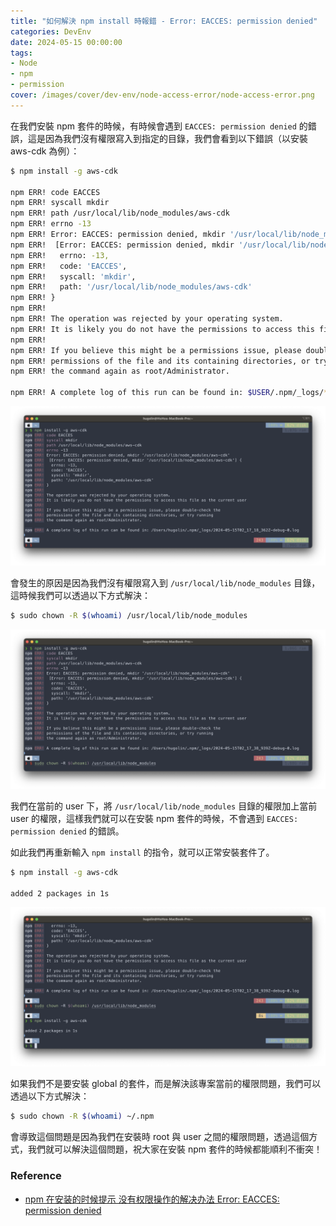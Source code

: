 ```yaml
---
title: "如何解決 npm install 時報錯 - Error: EACCES: permission denied"
categories: DevEnv
date: 2024-05-15 00:00:00
tags: 
- Node
- npm
- permission
cover: /images/cover/dev-env/node-access-error/node-access-error.png
---
```


在我們安裝 npm 套件的時候，有時候會遇到 `EACCES: permission denied` 的錯誤，這是因為我們沒有權限寫入到指定的目錄，我們會看到以下錯誤（以安裝 aws-cdk 為例）：


```bash
$ npm install -g aws-cdk

npm ERR! code EACCES
npm ERR! syscall mkdir
npm ERR! path /usr/local/lib/node_modules/aws-cdk
npm ERR! errno -13
npm ERR! Error: EACCES: permission denied, mkdir '/usr/local/lib/node_modules/aws-cdk'
npm ERR!  [Error: EACCES: permission denied, mkdir '/usr/local/lib/node_modules/aws-cdk'] {
npm ERR!   errno: -13,
npm ERR!   code: 'EACCES',
npm ERR!   syscall: 'mkdir',
npm ERR!   path: '/usr/local/lib/node_modules/aws-cdk'
npm ERR! }
npm ERR!
npm ERR! The operation was rejected by your operating system.
npm ERR! It is likely you do not have the permissions to access this file as the current user
npm ERR!
npm ERR! If you believe this might be a permissions issue, please double-check the
npm ERR! permissions of the file and its containing directories, or try running
npm ERR! the command again as root/Administrator.

npm ERR! A complete log of this run can be found in: $USER/.npm/_logs/*.log
```

![EACCES: permission denied](/images/post/dev-env/node-access-error/01.png)

會發生的原因是因為我們沒有權限寫入到 `/usr/local/lib/node_modules` 目錄，這時候我們可以透過以下方式解決：

```bash
$ sudo chown -R $(whoami) /usr/local/lib/node_modules
```

![Add -R access](/images/post/dev-env/node-access-error/02.png)

我們在當前的 user 下，將 `/usr/local/lib/node_modules` 目錄的權限加上當前 user 的權限，這樣我們就可以在安裝 npm 套件的時候，不會遇到 `EACCES: permission denied` 的錯誤。

如此我們再重新輸入 `npm install` 的指令，就可以正常安裝套件了。

```bash
$ npm install -g aws-cdk

added 2 packages in 1s
```

![Install npm package again. It WORKED !!!](/images/post/dev-env/node-access-error/03.png)

如果我們不是要安裝 global 的套件，而是解決該專案當前的權限問題，我們可以透過以下方式解決：

```bash
$ sudo chown -R $(whoami) ~/.npm
```

會導致這個問題是因為我們在安裝時 root 與 user 之間的權限問題，透過這個方式，我們就可以解決這個問題，祝大家在安裝 npm 套件的時候都能順利不衝突！

### Reference

- [npm 在安装的时候提示 没有权限操作的解决办法 Error: EACCES: permission denied](https://segmentfault.com/a/1190000018660227)




